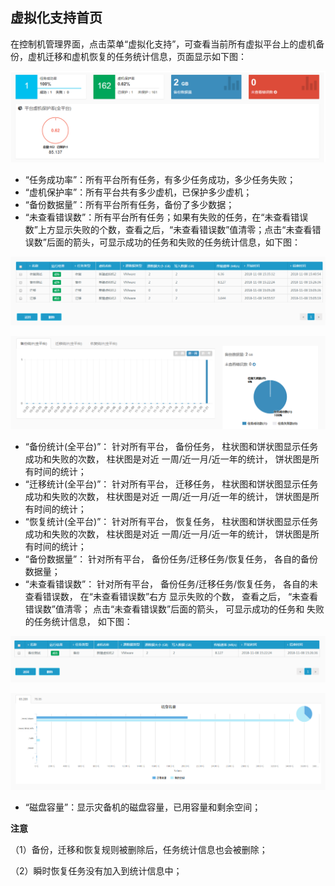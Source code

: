 ## 虚拟化支持首页

在控制机管理界面，点击菜单“虚拟化支持”，可查看当前所有虚拟平台上的虚机备份，虚机迁移和虚机恢复的任务统计信息，页面显示如下图：

![说明: 1](/assets/V6.11811201154.png)

* “任务成功率”：所有平台所有任务，有多少任务成功，多少任务失败；
* “虚机保护率”：所有平台共有多少虚机，已保护多少虚机；
* “备份数据量”：所有平台所有任务，备份了多少数据；
* “未查看错误数”：所有平台所有任务；如果有失败的任务，在“未查看错误数”上方显示失败的个数，查看之后，“未查看错误数”值清零；点击“未查看错误数”后面的箭头，可显示成功的任务和失败的任务统计信息，如下图：

![说明: 1](/assets/V6.11811081611.png)



![说明: 1](/assets/V6.11811201155.png)

* “备份统计(全平台)”： 针对所有平台， 备份任务， 柱状图和饼状图显示任务成功和失败的次数， 柱状图是对近
  一周/近一月/近一年的统计， 饼状图是所有时间的统计；
* “迁移统计(全平台)”： 针对所有平台， 迁移任务， 柱状图和饼状图显示任务成功和失败的次数， 柱状图是对近
一周/近一月/近一年的统计， 饼状图是所有时间的统计；
* “恢复统计(全平台)”： 针对所有平台， 恢复任务， 柱状图和饼状图显示任务成功和失败的次数， 柱状图是对近
一周/近一月/近一年的统计， 饼状图是所有时间的统计；
* “备份数据量”： 针对所有平台， 备份任务/迁移任务/恢复任务， 各自的备份数据量；
* “未查看错误数”： 针对所有平台， 备份任务/迁移任务/恢复任务， 各自的未查看错误数， 在“未查看错误数”右方
显示失败的个数， 查看之后， “未查看错误数”值清零； 点击“未查看错误数”后面的箭头， 可显示成功的任务和
失败的任务统计信息， 如下图：

![说明: 1](/assets/V6.11811081612.png)



![磁盘容量](/assets/V6.11811081433.png)

* “磁盘容量”：显示灾备机的磁盘容量，已用容量和剩余空间；

**注意** 

（1）备份，迁移和恢复规则被删除后，任务统计信息也会被删除；

（2）瞬时恢复任务没有加入到统计信息中；











